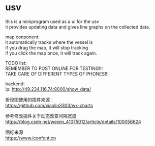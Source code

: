# usv
this is a miniprogram used as a ui for  the usv  
it provides updating data and gives line graphs on the collected data.

map conponent:  
it automatically tracks where the vessel is  
if you drag the map, it will stop tracking  
if you click the map once, it will track again.  

TODO list:  
REMEMBER TO POST ONLINE FOR TESTING!!!  
TAKE CARE OF DIFFERENT TYPES OF PHONES!!!  

backend:  
ip: http://49.234.116.74:8000/show_data/


折现图使用的插件来源：  
https://github.com/xiaolin3303/wx-charts

参考修改插件关于动态改变间隔宽度  
https://blog.csdn.net/weixin_41075012/article/details/100056624

图标来源  
https://www.iconfont.cn
